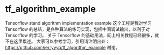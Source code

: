 # tf_algorithm_example
Tensorflow stand algorithm implementation example
这个工程是我对学习 Tensorflow 的总结，是各种算法的练习实现，包括中间调试输出，以利于对 Tensorflow 的学习。
关于 Tensorflow 的基础用法，网上相关教程已经很多，就不在这里累述。
大家可以参考学习，引用请注明出处：https://github.com/jerryyyq/tf_algorithm_example
谢谢。
